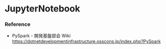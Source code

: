 # JupyterNotebook

### Reference
- PySpark - 開発基盤部会 Wiki  
https://dotnetdevelopmentinfrastructure.osscons.jp/index.php?PySpark
